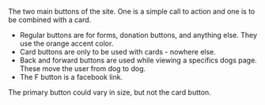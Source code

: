 The two main buttons of the site. One is a simple call to action and one is to be combined with a card.

- Regular buttons are for forms, donation buttons, and anything else. They use the orange accent color.
- Card buttons are only to be used with cards - nowhere else.
- Back and forward buttons are used while viewing a specifics dogs page. These move the user from dog to dog.
- The F button is a facebook link.

The primary button could vary in size, but not the card button.
